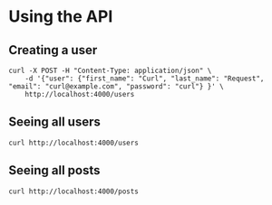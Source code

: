 # Using the API

## Creating a user
```
curl -X POST -H "Content-Type: application/json" \
    -d '{"user": {"first_name": "Curl", "last_name": "Request", "email": "curl@example.com", "password": "curl"} }' \
    http://localhost:4000/users
```

## Seeing all users
```
curl http://localhost:4000/users 
```

## Seeing all posts
```
curl http://localhost:4000/posts 
```